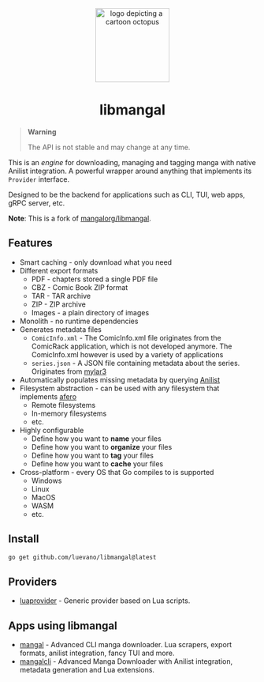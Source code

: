 <div align="center">
  <img width="150px" alt="logo depicting a cartoon octopus" src="https://github.com/mangalorg/libmangal/assets/62389790/456e7065-0be1-4898-bb22-f9b0f787c2ba">
  <h1>libmangal</h1>
</div>

> **Warning**
> 
> The API is not stable and may change at any time.

This is an *engine* for downloading, managing and tagging manga with native Anilist integration. A powerful wrapper around anything that implements its `Provider` interface.

Designed to be the backend for applications such as CLI, TUI, web apps, gRPC server, etc.

**Note**: This is a fork of [mangalorg/libmangal](https://github.com/mangalorg/libmangal).

## Features

- Smart caching - only download what you need
- Different export formats
  - PDF - chapters stored a single PDF file
  - CBZ - Comic Book ZIP format
  - TAR - TAR archive
  - ZIP - ZIP archive
  - Images - a plain directory of images
- Monolith - no runtime dependencies
- Generates metadata files
  - `ComicInfo.xml` - The ComicInfo.xml file originates from the ComicRack application, which is not developed anymore. The ComicInfo.xml however is used by a variety of applications
  - `series.json` - A JSON file containing metadata about the series. Originates from [mylar3](https://github.com/mylar3/mylar3)
- Automatically populates missing metadata by querying [Anilist](https://anilist.co)
- Filesystem abstraction - can be used with any filesystem that implements [afero](https://github.com/spf13/afero)
    - Remote filesystems
    - In-memory filesystems
    - etc.
- Highly configurable
    - Define how you want to **name** your files
    - Define how you want to **organize** your files
    - Define how you want to **tag** your files
    - Define how you want to **cache** your files
- Cross-platform - every OS that Go compiles to is supported
    - Windows
    - Linux
    - MacOS
    - WASM
    - etc.

## Install

```bash
go get github.com/luevano/libmangal@latest
```

## Providers

- [luaprovider](https://github.com/luevano/luaprovider) - Generic provider based on Lua scripts.

## Apps using libmangal

- [mangal](https://github.com/luevano/mangal) - Advanced CLI manga downloader. Lua scrapers, export formats, anilist integration, fancy TUI and more.
- [mangalcli](https://github.com/mangalorg/mangalcli) - Advanced Manga Downloader with Anilist integration, metadata generation and Lua extensions.
